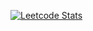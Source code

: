 [![Leetcode Stats](https://leetcard.yashsharma8433.cool/yashsharma8433)
](https://leetcard.jacoblin.cool/yashsharma8433?theme=light&font=Baumans)
